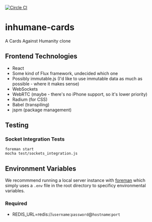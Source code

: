 [![Circle CI](https://circleci.com/gh/inhumanecards/inhumane.cards.svg?style=shield)](https://circleci.com/gh/inhumanecards/inhumane.cards)

# inhumane-cards
A Cards Against Humanity clone

## Frontend Technologies
* React
* Some kind of Flux framework, undecided which one
* Possibly immutable.js (I'd like to use immutable data as much as possible - where it makes sense)
* WebSockets
* WebRTC (maybe - there's no iPhone support, so it's lower priority)
* Radium (for CSS)
* Babel (transpiling)
* jspm (package management)

## Testing
### Socket Integration Tests
```
foreman start
mocha test/sockets_integration.js
```

## Environment Variables
We recommmend running a local server instance with [foreman](https://github.com/ddollar/foreman) which simply uses a `.env` file in the root directory to specificy environmental variables.
### Required
* REDIS_URL=redis://`username`:`password`@`hostname`:`port`
